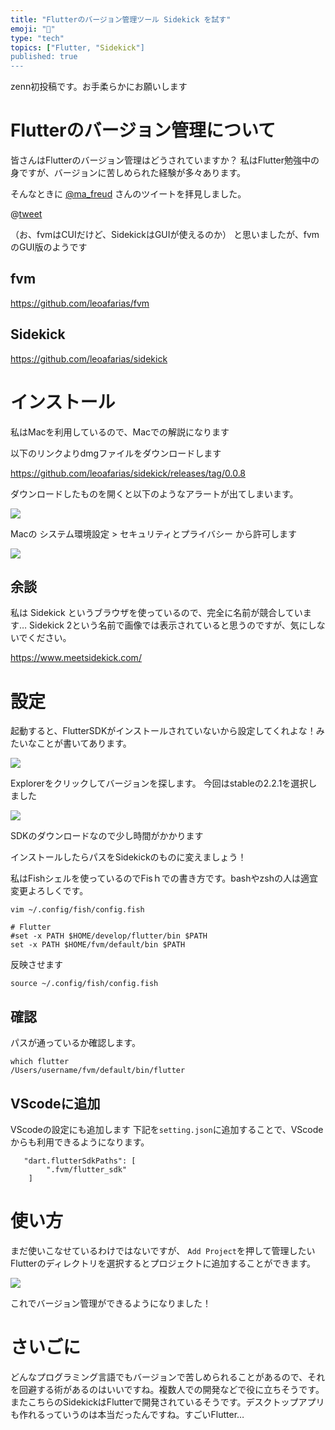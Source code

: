 ```yaml
---
title: "Flutterのバージョン管理ツール Sidekick を試す"
emoji: "🥰"
type: "tech"
topics: ["Flutter, "Sidekick"]
published: true
---
```


zenn初投稿です。お手柔らかにお願いします

# Flutterのバージョン管理について

皆さんはFlutterのバージョン管理はどうされていますか？
私はFlutter勉強中の身ですが、バージョンに苦しめられた経験が多々あります。

そんなときに [@ma_freud](https://twitter.com/ma_freud) さんのツイートを拝見しました。

@[tweet](https://twitter.com/ma_freud/status/1401715786549383172)

（お、fvmはCUIだけど、SidekickはGUIが使えるのか）
と思いましたが、fvmのGUI版のようです

## fvm

https://github.com/leoafarias/fvm

## Sidekick

https://github.com/leoafarias/sidekick

# インストール

私はMacを利用しているので、Macでの解説になります

以下のリンクよりdmgファイルをダウンロードします

https://github.com/leoafarias/sidekick/releases/tag/0.0.8

ダウンロードしたものを開くと以下のようなアラートが出てしまいます。

![](https://storage.googleapis.com/zenn-user-upload/57b2b1f4d310a53e32403721.png)

Macの システム環境設定 > セキュリティとプライバシー から許可します

![](https://storage.googleapis.com/zenn-user-upload/ecbfce9a2de35692f2887610.png)

## 余談

私は Sidekick というブラウザを使っているので、完全に名前が競合しています…
Sidekick 2という名前で画像では表示されていると思うのですが、気にしないでください。

https://www.meetsidekick.com/

# 設定

起動すると、FlutterSDKがインストールされていないから設定してくれよな！みたいなことが書いてあります。

![](https://storage.googleapis.com/zenn-user-upload/f0e27d191cfb3f461ea899ae.png)

Explorerをクリックしてバージョンを探します。
今回はstableの2.2.1を選択しました

![](https://storage.googleapis.com/zenn-user-upload/c4ffdc3282c96717a044f4d1.png)

SDKのダウンロードなので少し時間がかかります

インストールしたらパスをSidekickのものに変えましょう！

私はFishシェルを使っているのでFisｈでの書き方です。bashやzshの人は適宜変更よろしくです。


```
vim ~/.config/fish/config.fish

# Flutter
#set -x PATH $HOME/develop/flutter/bin $PATH
set -x PATH $HOME/fvm/default/bin $PATH
```

反映させます

```
source ~/.config/fish/config.fish
```


## 確認

パスが通っているか確認します。

```
which flutter
/Users/username/fvm/default/bin/flutter
```

## VScodeに追加

VScodeの設定にも追加します
下記を`setting.json`に追加することで、VScodeからも利用できるようになります。

```
   "dart.flutterSdkPaths": [
        ".fvm/flutter_sdk"
    ]
```

# 使い方

まだ使いこなせているわけではないですが、 `Add Project`を押して管理したいFlutterのディレクトリを選択するとプロジェクトに追加することができます。

![](https://storage.googleapis.com/zenn-user-upload/9edf31278c930aa4b08f342f.png)


これでバージョン管理ができるようになりました！


# さいごに

どんなプログラミング言語でもバージョンで苦しめられることがあるので、それを回避する術があるのはいいですね。複数人での開発などで役に立ちそうです。
またこちらのSidekickはFlutterで開発されているそうです。デスクトップアプリも作れるっていうのは本当だったんですね。すごいFlutter…
